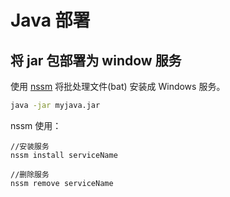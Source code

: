 # Java 部署

## 将 jar 包部署为 window 服务

使用 [nssm](https://nssm.cc/download) 将批处理文件(bat) 安装成 Windows 服务。

``` bat
java -jar myjava.jar
```

nssm 使用：

``` nssm
//安装服务
nssm install serviceName

//删除服务
nssm remove serviceName
```
